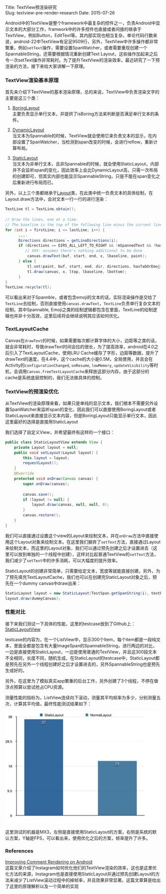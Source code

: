 Title: TextView预渲染研究  
Slug: textview-pre-render-research
Date: 2015-07-26

Android中的TextView是整个framework中最复杂的控件之一，负责Android中显示文本的大部分工作，framwork中的许多控件也直接或者间接的继承于TextView，例如Button，EditText等。其内部实现也相当复杂，单论代码行数来说，android-22中TextView有足足9509行，另外，TextView中许多操作都非常繁重，例如``setText``操作，需要设置SpanWatcher，或者需要重现创建一个SpannableString，还需要根据情况重新创建Text Layout，这些操作加起来之后令一次setText操作非常耗时。为了提升TextView的渲染效率，最近研究了一下预渲染的方法，接下来给大家讲解一下原理。

### TextView渲染基本原理
首先来介绍下TextView的基本渲染原理，总的来说，TextView中负责渲染文字的主要是这三个类：

1. [BoringLayout](http://developer.android.com/intl/zh-cn/reference/android/text/BoringLayout.html) <br />
	主要负责显示单行文本，并提供了isBoring方法来判断是否满足单行文本的条件。
	
2. [DynamicLayout](http://developer.android.com/intl/zh-cn/reference/android/text/DynamicLayout.html) <br />
	当文本为Spannable的时候，TextView就会使用它来负责文本的显示，在内部设置了SpanWatcher，当检测到span改变的时候，会进行reflow，重新计算布局。

3. [StaticLayout](http://developer.android.com/intl/zh-cn/reference/android/text/StaticLayout.html) <br />
	当文本为非单行文本，且非Spannable的时候，就会使用StaticLayout，内部并不会监听span的变化，因此效率上会比DynamicLayout高，只需一次布局的创建即可，但其实内部也能显示SpannableString，只是不能在span变化之后重新进行布局而已。
	
另外，以上三个类都继承于[Layout](http://developer.android.com/intl/zh-cn/reference/android/text/Layout.html)类，在此类中统一负责文本的具体绘制，在Layout.draw方法中，会对文本一行一行的进行渲染：

```Java
TextLine tl = TextLine.obtain();

// Draw the lines, one at a time.
// The baseline is the top of the following line minus the current line's descent.
for (int i = firstLine; i <= lastLine; i++) {
      ....
      Directions directions = getLineDirections(i);
      if (directions == DIRS_ALL_LEFT_TO_RIGHT && !mSpannedText && !hasTabOrEmoji) {
         // XXX: assumes there's nothing additional to be done
          canvas.drawText(buf, start, end, x, lbaseline, paint);
      } else {
          tl.set(paint, buf, start, end, dir, directions, hasTabOrEmoji, tabStops);
          tl.draw(canvas, x, ltop, lbaseline, lbottom);
      }
}
TextLine.recycle(tl);
```
可以看出来对于Spannble，或者包含emoji的文本的话，实际渲染操作是交给了``TextLine``去绘制，否则直接使用``canvas.drawText``，``TextLine``负责单行复杂文本的绘制，其中Spannable, Emoji之类的绘制逻辑都包含在里面，TextLine的绘制逻辑也并非十分高效，这里后续将会继续说明其应该如何优化。

### TextLayoutCache
Canvas在``drawText``的时候，如果需要每次都计算字体的大小，边距等之类的话，就会非常耗时，导致drawText时间会拉的很长，为了提高效率，android在4.0之后引入了TextLayoutCache，使用LRU Cache缓存了字形，边距等数据，提升了drawText的速度，在4.4中，这个cache的大小是0.5M，全局使用，并且会在Activity的``configurationChanged``, ``onResume``, ``lowMemory``, ``updateVisibility``等时机，会调用``Canvas.freeTextLayoutCache``来释放这部分内存。由于这部分的cache是系统底层控制的，我们无法做具体的控制。

### TextView的预渲染优化
从TextView的渲染原理来看，如果只是单纯的显示文本，我们根本不需要另外设置SpanWatcher来监听span的变化，因此我们可以直接使用BoringLayout或者StaticLayout来直接显示文本内容，但是BoringLayout只能显示单行文本，因此这里最好的选择是直接用StaticLayout

我们选择了自定义View，并希望最终有这样的一个接口：

```Java
public class StaticLayoutView extends View {
	private Layout layout = null;
	public void setLayout(Layout layout) {
        this.layout = layout;
        requestLayout();
    } 
    @Override
    protected void onDraw(Canvas canvas) {
        super.onDraw(canvas);
        
        canvas.save();
        if (layout != null) {
            layout.draw(canvas, null, null, 0);
        }
        canvas.restore();
    }
}
```
我们可以直接通过设置这个view的Layout来绘制文本，并在``onDraw``方法中直接使用这个Layout对象来绘制文本。在这里我们摒弃了``setText``方法，直接通过Layout来绘制文本，而这里的Layout对象，我们可以通过预先创建之后才设置进去（这里可以放到单独的一个线程中创建），这样对比起普通TextView的``setText``方法，我们减少了``setText``中的许多消耗，可以大幅度的提升效率。

StaticLayout的创建非常简单，只需要给定文本，宽度等就能直接创建。另外，为了预先填充TextLayoutCache，我们也可以在创建完StaticLayout对象之后，预先在一个dummy canvas中draw出来：

```Java
StaticLayout layout = new StaticLayout(TestSpan.getSpanString(i), textPaint, hardCodeWidth, alignment, 1.0f, 0f, true);
layout.draw(dummyCanvas);
```

### 性能对比
接下来我们测试一下具体的性能，这里的testcase放到了Github上：[StaticLayoutView](https://github.com/ragnraok/StaticLayoutView)

testcase的内容为，在一个ListView中，显示300个Item，每个item都是一段纯文本，里面全都是包含有大量ImageSpan的SpannableString，进行两边的对比，一边是直接使用StaticLayout，一边是使用普通的TextView，并且这300段文本不全相同，长度不同，随机生成，在StaticLayout的testcase中，StaticLayout都是预先在另外一个线程创建好之后才设置进去的，另外SpannableString也是预先生成好的。

另外，在这里为了模拟真实app繁重的后台工作，另外创建了3个线程，不停在做浮点预算以尝试抢占CPU资源。

测量性能的指标为，ListView连续向下滚动，测量其平均帧率为多少，分别测量五次，计算其平均值，最终性能测试结果如下：

![](static/images/staticLayoutPerformance.png)

这里测试的机器是MX3，左侧是直接使用StaticLayout的方案，右侧是系统的默认方案，Y轴是FPS，可以看出来，使用优化之后的方案，帧率提升了许多。

### References
[Improving Comment Rendering on Android](http://instagram-engineering.tumblr.com/post/114508858967/improving-comment-rendering-on-android)   <br />
这篇文章介绍了Instagram如何优化他们的TextView渲染的效率，这也是这里优化方法的来源，Instagram也是直接使用StaticLayout并通过预先创建Layout的方法来减少了ListView滚动过程中的掉帧率，并且效果非常显著。这篇文章算是给出了这里的原理解析以及一个简单的实现
